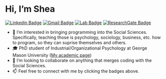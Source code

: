 # Hi, I’m Shea

[![Linkedin Badge](https://img.shields.io/badge/-sheafyffe-blue?style=flat&logo=Linkedin&logoColor=white&link=https://www.linkedin.com/in/sheafyffe/)](https://www.linkedin.com/in/sheafyffe/)
[![Gmail Badge](https://img.shields.io/badge/-shea.fyffe-c14438?style=flat&logo=Gmail&logoColor=white&link=mailto:shea.fyffe@gmail.com)](mailto:shea.fyffe@gmail.com)
[![Lab Badge](https://img.shields.io/badge/-PAID%20Lab-006633?style=flat&link=https://sites.google.com/view/paid-lab/home)](https://sites.google.com/view/paid-lab/home)
[![ResearchGate Badge](https://img.shields.io/badge/-Shea%20Fyffe-00CCBB?style=flat&logo=ResearchGate&logoColor=white&link=https://www.researchgate.net/profile/Shea-Fyffe)](https://www.researchgate.net/profile/Shea-Fyffe)
- 👀 I’m interested in bringing programming into the Social Sciences. Specifically, teaching those is psychology, sociology, business, etc. how to program, so they can suprise themselves and others. 
- 🎓 PhD student of Industrial/Organizational Psychology at George Mason University ([My academic page](https://psychology.gmu.edu/people/sfyffe))
- 💞️ I’m looking to collaborate on anything that merges coding with the Social Sciences.
- 📫 Feel free to connect with me by clicking the badges above.

<!---
Shea-Fyffe/Shea-Fyffe is a ✨ special ✨ repository because its `README.md` (this file) appears on your GitHub profile.
You can click the Preview link to take a look at your changes.
--->

